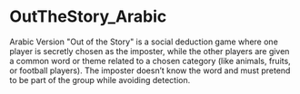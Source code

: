 # OutTheStory_Arabic
Arabic Version "Out of the Story" is a social deduction game where one player is secretly chosen as the imposter, while the other players are given a common word or theme related to a chosen category (like animals, fruits, or football players). The imposter doesn’t know the word and must pretend to be part of the group while avoiding detection.
